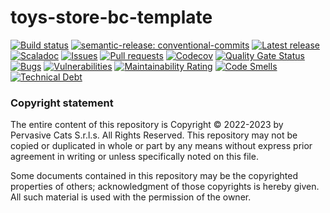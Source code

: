 # toys-store-bc-template

[![Build status](https://github.com/pervasive-cats/toys-store-bc-template/actions/workflows/release.yml/badge.svg)](https://github.com/pervasive-cats/toys-store-bc-template/actions/workflows/release.yml)
[![semantic-release: conventional-commits](https://img.shields.io/badge/semantic--release-conventional_commits-e10098?logo=semantic-release)](https://github.com/semantic-release/semantic-release)
[![Latest release](https://img.shields.io/github/v/release/pervasive-cats/toys-store-bc-template)](https://github.com/pervasive-cats/toys-store-bc-template/releases/latest/)
[![Scaladoc](https://img.shields.io/github/v/release/pervasive-cats/toys-store-bc-template?label=scaladoc)](https://pervasive-cats.github.io/toys-store-bc-template/io/github/pervasivecats)
[![Issues](https://img.shields.io/github/issues/pervasive-cats/toys-store-bc-template)](https://github.com/pervasive-cats/toys-store-bc-template/issues)
[![Pull requests](https://img.shields.io/github/issues-pr/pervasive-cats/toys-store-bc-template)](https://github.com/pervasive-cats/toys-store-bc-template/pulls)
[![Codecov](https://codecov.io/gh/pervasive-cats/toys-store-bc-template/branch/main/graph/badge.svg?token=UX36N6CU78)](https://codecov.io/gh/pervasive-cats/toys-store-bc-template)
[![Quality Gate Status](https://sonarcloud.io/api/project_badges/measure?project=pervasive-cats_toys-store-bc-template&metric=alert_status)](https://sonarcloud.io/summary/new_code?id=pervasive-cats_toys-store-bc-template)
[![Bugs](https://sonarcloud.io/api/project_badges/measure?project=pervasive-cats_toys-store-bc-template&metric=bugs)](https://sonarcloud.io/summary/new_code?id=pervasive-cats_toys-store-bc-template)
[![Vulnerabilities](https://sonarcloud.io/api/project_badges/measure?project=pervasive-cats_toys-store-bc-template&metric=vulnerabilities)](https://sonarcloud.io/summary/new_code?id=pervasive-cats_toys-store-bc-template)
[![Maintainability Rating](https://sonarcloud.io/api/project_badges/measure?project=pervasive-cats_toys-store-bc-template&metric=sqale_rating)](https://sonarcloud.io/summary/new_code?id=pervasive-cats_toys-store-bc-template)
[![Code Smells](https://sonarcloud.io/api/project_badges/measure?project=pervasive-cats_toys-store-bc-template&metric=code_smells)](https://sonarcloud.io/summary/new_code?id=pervasive-cats_toys-store-bc-template)
[![Technical Debt](https://sonarcloud.io/api/project_badges/measure?project=pervasive-cats_toys-store-bc-template&metric=sqale_index)](https://sonarcloud.io/summary/new_code?id=pervasive-cats_toys-store-bc-template)

### Copyright statement

The entire content of this repository is Copyright © 2022-2023 by Pervasive Cats S.r.l.s. All Rights Reserved. This repository may
not be copied or duplicated in whole or part by any means without express prior agreement in writing or unless specifically noted
on this file. 

Some documents contained in this repository may be the copyrighted properties of others; acknowledgment of those copyrights is 
hereby given. All such material is used with the permission of the owner.

